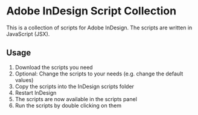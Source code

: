 # Adobe InDesign Script Collection

This is a collection of scripts for Adobe InDesign. The scripts are written in JavaScript (JSX).

## Usage

1. Download the scripts you need
2. Optional: Change the scripts to your needs (e.g. change the default values)
3. Copy the scripts into the InDesign scripts folder
4. Restart InDesign
5. The scripts are now available in the scripts panel
6. Run the scripts by double clicking on them
